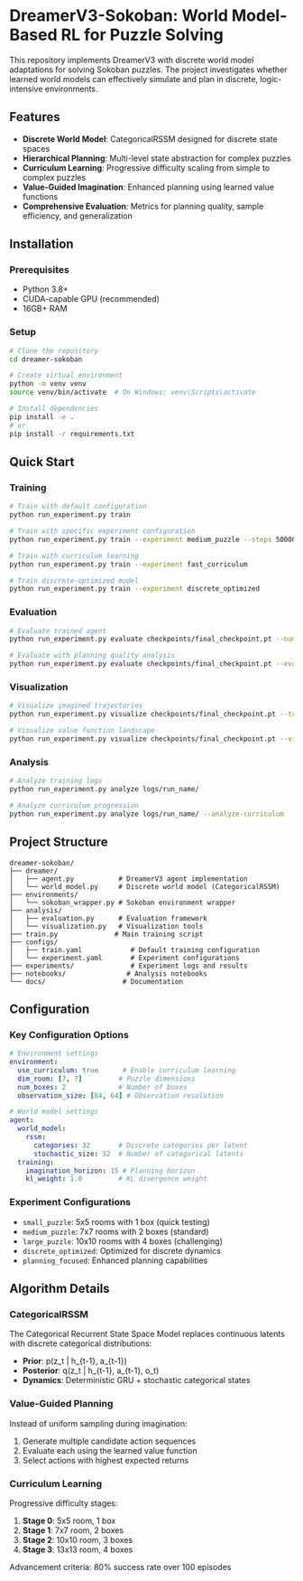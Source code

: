 # DreamerV3-Sokoban: World Model-Based RL for Puzzle Solving

This repository implements DreamerV3 with discrete world model adaptations for solving Sokoban puzzles. The project investigates whether learned world models can effectively simulate and plan in discrete, logic-intensive environments.

## Features

- **Discrete World Model**: CategoricalRSSM designed for discrete state spaces
- **Hierarchical Planning**: Multi-level state abstraction for complex puzzles  
- **Curriculum Learning**: Progressive difficulty scaling from simple to complex puzzles
- **Value-Guided Imagination**: Enhanced planning using learned value functions
- **Comprehensive Evaluation**: Metrics for planning quality, sample efficiency, and generalization

## Installation

### Prerequisites
- Python 3.8+
- CUDA-capable GPU (recommended)
- 16GB+ RAM

### Setup

```bash
# Clone the repository
cd dreamer-sokoban

# Create virtual environment
python -m venv venv
source venv/bin/activate  # On Windows: venv\Scripts\activate

# Install dependencies
pip install -e .
# or
pip install -r requirements.txt
```

## Quick Start

### Training

```bash
# Train with default configuration
python run_experiment.py train

# Train with specific experiment configuration
python run_experiment.py train --experiment medium_puzzle --steps 500000

# Train with curriculum learning
python run_experiment.py train --experiment fast_curriculum

# Train discrete-optimized model
python run_experiment.py train --experiment discrete_optimized
```

### Evaluation

```bash
# Evaluate trained agent
python run_experiment.py evaluate checkpoints/final_checkpoint.pt --num-episodes 100

# Evaluate with planning quality analysis
python run_experiment.py evaluate checkpoints/final_checkpoint.pt --eval-planning --save-report
```

### Visualization

```bash
# Visualize imagined trajectories
python run_experiment.py visualize checkpoints/final_checkpoint.pt --trajectory-length 20

# Visualize value function landscape
python run_experiment.py visualize checkpoints/final_checkpoint.pt --visualize-values
```

### Analysis

```bash
# Analyze training logs
python run_experiment.py analyze logs/run_name/

# Analyze curriculum progression
python run_experiment.py analyze logs/run_name/ --analyze-curriculum
```

## Project Structure

```
dreamer-sokoban/
├── dreamer/
│   ├── agent.py           # DreamerV3 agent implementation
│   └── world_model.py     # Discrete world model (CategoricalRSSM)
├── environments/
│   └── sokoban_wrapper.py # Sokoban environment wrapper
├── analysis/
│   ├── evaluation.py      # Evaluation framework
│   └── visualization.py   # Visualization tools
├── train.py              # Main training script
├── configs/
│   ├── train.yaml            # Default training configuration
│   └── experiment.yaml       # Experiment configurations
├── experiments/              # Experiment logs and results
├── notebooks/               # Analysis notebooks
└── docs/                   # Documentation
```

## Configuration

### Key Configuration Options

```yaml
# Environment settings
environment:
  use_curriculum: true      # Enable curriculum learning
  dim_room: [7, 7]         # Puzzle dimensions
  num_boxes: 2             # Number of boxes
  observation_size: [64, 64] # Observation resolution

# World model settings
agent:
  world_model:
    rssm:
      categories: 32       # Discrete categories per latent
      stochastic_size: 32  # Number of categorical latents
  training:
    imagination_horizon: 15 # Planning horizon
    kl_weight: 1.0         # KL divergence weight
```

### Experiment Configurations

- `small_puzzle`: 5x5 rooms with 1 box (quick testing)
- `medium_puzzle`: 7x7 rooms with 2 boxes (standard)
- `large_puzzle`: 10x10 rooms with 4 boxes (challenging)
- `discrete_optimized`: Optimized for discrete dynamics
- `planning_focused`: Enhanced planning capabilities

## Algorithm Details

### CategoricalRSSM

The Categorical Recurrent State Space Model replaces continuous latents with discrete categorical distributions:

- **Prior**: p(z_t | h_{t-1}, a_{t-1})
- **Posterior**: q(z_t | h_{t-1}, a_{t-1}, o_t)
- **Dynamics**: Deterministic GRU + stochastic categorical states

### Value-Guided Planning

Instead of uniform sampling during imagination:
1. Generate multiple candidate action sequences
2. Evaluate each using the learned value function
3. Select actions with highest expected returns

### Curriculum Learning

Progressive difficulty stages:
1. **Stage 0**: 5x5 room, 1 box
2. **Stage 1**: 7x7 room, 2 boxes
3. **Stage 2**: 10x10 room, 3 boxes
4. **Stage 3**: 13x13 room, 4 boxes

Advancement criteria: 80% success rate over 100 episodes

